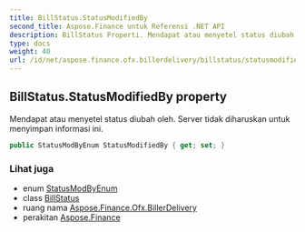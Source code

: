 ```yaml
---
title: BillStatus.StatusModifiedBy
second_title: Aspose.Finance untuk Referensi .NET API
description: BillStatus Properti. Mendapat atau menyetel status diubah oleh. Server tidak diharuskan untuk menyimpan informasi ini.
type: docs
weight: 40
url: /id/net/aspose.finance.ofx.billerdelivery/billstatus/statusmodifiedby/
---
```

## BillStatus.StatusModifiedBy property

Mendapat atau menyetel status diubah oleh. Server tidak diharuskan untuk menyimpan informasi ini.

```csharp
public StatusModByEnum StatusModifiedBy { get; set; }
```

### Lihat juga

* enum [StatusModByEnum](../../statusmodbyenum/)
* class [BillStatus](../)
* ruang nama [Aspose.Finance.Ofx.BillerDelivery](../../billstatus/)
* perakitan [Aspose.Finance](../../../)


